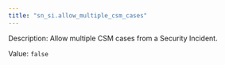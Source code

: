 ```yaml
---
title: "sn_si.allow_multiple_csm_cases"
---
```


Description: Allow multiple CSM cases from a Security Incident.

Value: `false`